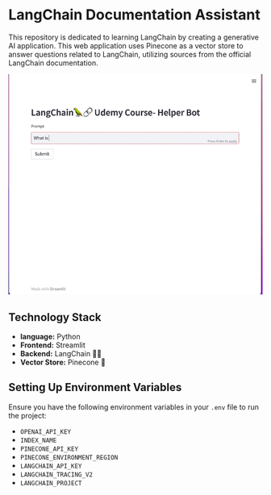 # LangChain Documentation Assistant

This repository is dedicated to learning LangChain by creating a generative AI application. This web application uses Pinecone as a vector store to answer questions related to LangChain, utilizing sources from the official LangChain documentation.

![Logo](https://github.com/zezs/Langchain-Docs---AI-Chat-Assistant/blob/main/backend/banner.gif)


## Technology Stack

- **language:** Python
- **Frontend:** Streamlit
- **Backend:** LangChain 🦜🔗
- **Vector Store:** Pinecone 🌲

## Setting Up Environment Variables

Ensure you have the following environment variables in your `.env` file to run the project:

- `OPENAI_API_KEY`
- `INDEX_NAME`
- `PINECONE_API_KEY`
- `PINECONE_ENVIRONMENT_REGION`
- `LANGCHAIN_API_KEY`
- `LANGCHAIN_TRACING_V2`
- `LANGCHAIN_PROJECT`


